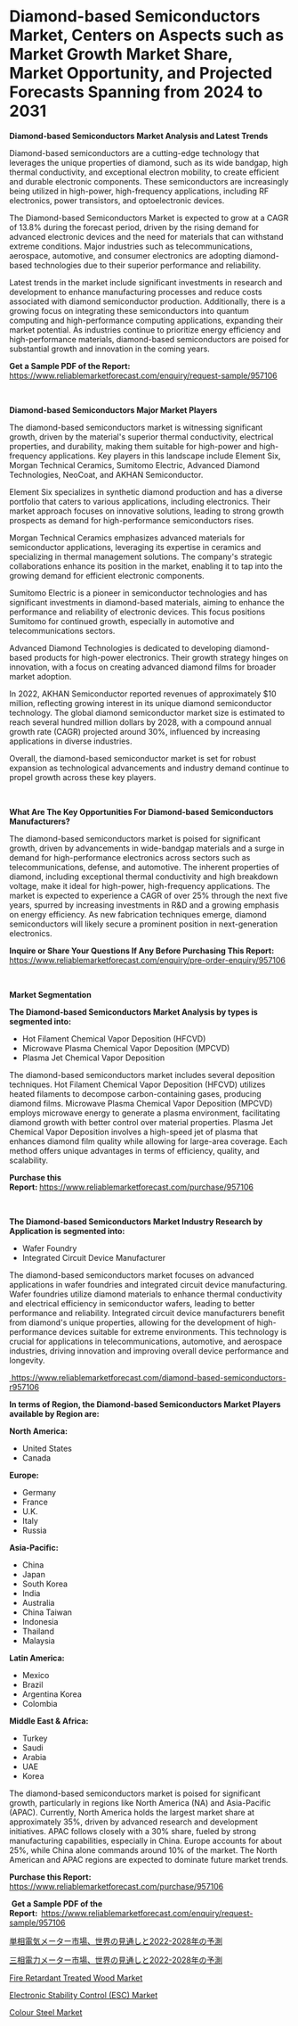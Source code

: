 <p><h1>Diamond-based Semiconductors Market, Centers on Aspects such as Market Growth Market Share, Market Opportunity, and Projected Forecasts Spanning from 2024 to 2031</h1></p><p><strong>Diamond-based Semiconductors Market Analysis and Latest Trends</strong></p>
<p><p>Diamond-based semiconductors are a cutting-edge technology that leverages the unique properties of diamond, such as its wide bandgap, high thermal conductivity, and exceptional electron mobility, to create efficient and durable electronic components. These semiconductors are increasingly being utilized in high-power, high-frequency applications, including RF electronics, power transistors, and optoelectronic devices.</p><p>The Diamond-based Semiconductors Market is expected to grow at a CAGR of 13.8% during the forecast period, driven by the rising demand for advanced electronic devices and the need for materials that can withstand extreme conditions. Major industries such as telecommunications, aerospace, automotive, and consumer electronics are adopting diamond-based technologies due to their superior performance and reliability.</p><p>Latest trends in the market include significant investments in research and development to enhance manufacturing processes and reduce costs associated with diamond semiconductor production. Additionally, there is a growing focus on integrating these semiconductors into quantum computing and high-performance computing applications, expanding their market potential. As industries continue to prioritize energy efficiency and high-performance materials, diamond-based semiconductors are poised for substantial growth and innovation in the coming years.</p></p>
<p><strong>Get a Sample PDF of the Report:&nbsp;</strong> <a href="https://www.reliablemarketforecast.com/enquiry/request-sample/957106">https://www.reliablemarketforecast.com/enquiry/request-sample/957106</a></p>
<p>&nbsp;</p>
<p><strong>Diamond-based Semiconductors Major Market Players</strong></p>
<p><p>The diamond-based semiconductors market is witnessing significant growth, driven by the material's superior thermal conductivity, electrical properties, and durability, making them suitable for high-power and high-frequency applications. Key players in this landscape include Element Six, Morgan Technical Ceramics, Sumitomo Electric, Advanced Diamond Technologies, NeoCoat, and AKHAN Semiconductor.</p><p>Element Six specializes in synthetic diamond production and has a diverse portfolio that caters to various applications, including electronics. Their market approach focuses on innovative solutions, leading to strong growth prospects as demand for high-performance semiconductors rises.</p><p>Morgan Technical Ceramics emphasizes advanced materials for semiconductor applications, leveraging its expertise in ceramics and specializing in thermal management solutions. The company's strategic collaborations enhance its position in the market, enabling it to tap into the growing demand for efficient electronic components.</p><p>Sumitomo Electric is a pioneer in semiconductor technologies and has significant investments in diamond-based materials, aiming to enhance the performance and reliability of electronic devices. This focus positions Sumitomo for continued growth, especially in automotive and telecommunications sectors.</p><p>Advanced Diamond Technologies is dedicated to developing diamond-based products for high-power electronics. Their growth strategy hinges on innovation, with a focus on creating advanced diamond films for broader market adoption.</p><p>In 2022, AKHAN Semiconductor reported revenues of approximately $10 million, reflecting growing interest in its unique diamond semiconductor technology. The global diamond semiconductor market size is estimated to reach several hundred million dollars by 2028, with a compound annual growth rate (CAGR) projected around 30%, influenced by increasing applications in diverse industries.</p><p>Overall, the diamond-based semiconductor market is set for robust expansion as technological advancements and industry demand continue to propel growth across these key players.</p></p>
<p>&nbsp;</p>
<p><strong>What Are The Key Opportunities For Diamond-based Semiconductors Manufacturers?</strong></p>
<p><p>The diamond-based semiconductors market is poised for significant growth, driven by advancements in wide-bandgap materials and a surge in demand for high-performance electronics across sectors such as telecommunications, defense, and automotive. The inherent properties of diamond, including exceptional thermal conductivity and high breakdown voltage, make it ideal for high-power, high-frequency applications. The market is expected to experience a CAGR of over 25% through the next five years, spurred by increasing investments in R&D and a growing emphasis on energy efficiency. As new fabrication techniques emerge, diamond semiconductors will likely secure a prominent position in next-generation electronics. </p></p>
<p><strong>Inquire or Share Your Questions If Any Before Purchasing This Report:</strong> <a href="https://www.reliablemarketforecast.com/enquiry/pre-order-enquiry/957106">https://www.reliablemarketforecast.com/enquiry/pre-order-enquiry/957106</a></p>
<p>&nbsp;</p>
<p><strong>Market Segmentation</strong></p>
<p><strong>The Diamond-based Semiconductors Market Analysis by types is segmented into:</strong></p>
<p><ul><li>Hot Filament Chemical Vapor Deposition (HFCVD)</li><li>Microwave Plasma Chemical Vapor Deposition (MPCVD)</li><li>Plasma Jet Chemical Vapor Deposition</li></ul></p>
<p><p>The diamond-based semiconductors market includes several deposition techniques. Hot Filament Chemical Vapor Deposition (HFCVD) utilizes heated filaments to decompose carbon-containing gases, producing diamond films. Microwave Plasma Chemical Vapor Deposition (MPCVD) employs microwave energy to generate a plasma environment, facilitating diamond growth with better control over material properties. Plasma Jet Chemical Vapor Deposition involves a high-speed jet of plasma that enhances diamond film quality while allowing for large-area coverage. Each method offers unique advantages in terms of efficiency, quality, and scalability.</p></p>
<p><strong>Purchase this Report:&nbsp;</strong><a href="https://www.reliablemarketforecast.com/purchase/957106">https://www.reliablemarketforecast.com/purchase/957106</a></p>
<p>&nbsp;</p>
<p><strong>The Diamond-based Semiconductors Market Industry Research by Application is segmented into:</strong></p>
<p><ul><li>Wafer Foundry</li><li>Integrated Circuit Device Manufacturer</li></ul></p>
<p><p>The diamond-based semiconductors market focuses on advanced applications in wafer foundries and integrated circuit device manufacturing. Wafer foundries utilize diamond materials to enhance thermal conductivity and electrical efficiency in semiconductor wafers, leading to better performance and reliability. Integrated circuit device manufacturers benefit from diamond's unique properties, allowing for the development of high-performance devices suitable for extreme environments. This technology is crucial for applications in telecommunications, automotive, and aerospace industries, driving innovation and improving overall device performance and longevity.</p></p>
<p><a href="https://www.reliablemarketforecast.com/diamond-based-semiconductors-r957106">&nbsp;https://www.reliablemarketforecast.com/diamond-based-semiconductors-r957106</a></p>
<p><strong>In terms of Region, the Diamond-based Semiconductors Market Players available by Region are:</strong></p>
<p>
    <p> <strong> North America: </strong>
        <ul>
            <li>United States</li>
            <li>Canada</li>
        </ul>
        </p> 
    <p> <strong> Europe: </strong>
        <ul>
            <li>Germany</li>
            <li>France</li>
            <li>U.K.</li>
            <li>Italy</li>
            <li>Russia</li>
        </ul>
        </p> 
    <p> <strong> Asia-Pacific: </strong>
        <ul>
            <li>China</li>
            <li>Japan</li>
            <li>South Korea</li>
            <li>India</li>
            <li>Australia</li>
            <li>China Taiwan</li>
            <li>Indonesia</li>
            <li>Thailand</li>
            <li>Malaysia</li>
        </ul>
        </p> 
    <p> <strong> Latin America: </strong>
        <ul>
            <li>Mexico</li>
            <li>Brazil</li>
            <li>Argentina Korea</li>
            <li>Colombia</li>
        </ul>
        </p> 
    <p> <strong> Middle East & Africa: </strong>
        <ul>
            <li>Turkey</li>
            <li>Saudi</li>
            <li>Arabia</li>
            <li>UAE</li>
            <li>Korea</li>
        </ul>
    </p>
    </p>
<p><p>The diamond-based semiconductors market is poised for significant growth, particularly in regions like North America (NA) and Asia-Pacific (APAC). Currently, North America holds the largest market share at approximately 35%, driven by advanced research and development initiatives. APAC follows closely with a 30% share, fueled by strong manufacturing capabilities, especially in China. Europe accounts for about 25%, while China alone commands around 10% of the market. The North American and APAC regions are expected to dominate future market trends.</p></p>
<p><strong>Purchase this Report: </strong><a href="https://www.reliablemarketforecast.com/purchase/957106">https://www.reliablemarketforecast.com/purchase/957106</a></p>
<p>&nbsp;<strong>Get a Sample PDF of the Report:&nbsp;&nbsp;</strong><a href="https://www.reliablemarketforecast.com/enquiry/request-sample/957106">https://www.reliablemarketforecast.com/enquiry/request-sample/957106</a></p>
<p><strong></strong></p>
<p><p><a href="https://medium.com/@kathleencrooks2003/single-phase-electricity-meters-market-global-outlook-and-forecast-2022-2028-d57a94a41f32">単相電気メーター市場、世界の見通しと2022-2028年の予測</a></p><p><a href="https://medium.com/@kathleencrooks2003/%E4%B8%89%E7%9B%B8%E9%9B%BB%E5%8A%9B%E3%83%A1%E3%83%BC%E3%82%BF%E3%83%BC%E5%B8%82%E5%A0%B4-%E3%82%B0%E3%83%AD%E3%83%BC%E3%83%90%E3%83%AB%E5%B8%82%E5%A0%B4%E3%81%AE%E5%B1%95%E6%9C%9B%E3%81%A8%E4%BA%88%E6%B8%AC2022-2028-38df4ba5b79e">三相電力メーター市場、世界の見通しと2022-2028年の予測</a></p><p><a href="https://issuu.com/reportprime-2/docs/fire-retardant-treated-wood-market-_d87525a96fa9ca">Fire Retardant Treated Wood Market</a></p><p><a href="https://github.com/mabutironaldo/Market-Research-Report-List-6/blob/main/electronic-stability-control-esc-market.md">Electronic Stability Control (ESC) Market</a></p><p><a href="https://issuu.com/reportprime-2/docs/colour-steel-market-size-2030.pptx_30e047206d6f1b">Colour Steel Market</a></p></p>